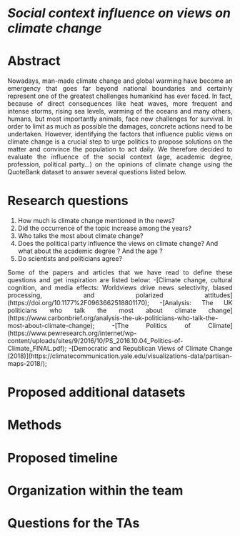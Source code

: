 # *Social context influence on views on climate change*
# Abstract
<p align= "justify"> Nowadays, man-made climate change and global warming have become an emergency that goes far beyond national boundaries and certainly represent one of the greatest challenges humankind has ever faced. In fact, because of direct consequences like heat waves, more frequent and intense storms, rising sea levels, warming of the oceans and many others, humans, but most importantly animals, face new challenges for survival. In order to limit as much as possible the damages, concrete actions need to be undertaken. However, identifying the factors that influence public views on climate change is a crucial step to urge politics to propose solutions on the matter and convince the population to act daily. We therefore decided to evaluate the influence of the social context (age, academic degree, profession, political party…) on the opinions of climate change using the QuoteBank dataset to answer several questions listed below.</p>

# Research questions
1.	How much is climate change mentioned in the news? 
2.	Did the occurrence of the topic increase among the years?
3.	Who talks the most about climate change?
4.	Does the political party influence the views on climate change? And what about the academic degree ? And the age ?
5.	Do scientists and politicians agree?

<p align= "justify"> Some of the papers and articles that we have read to define these questions and get inspiration are listed below:
    -[Climate change, cultural cognition, and media effects: Worldviews drive news selectivity, biased processing, and polarized attitudes](https://doi.org/10.1177%2F0963662518801170);
    -[Analysis: The UK politicians who talk the most about climate change](https://www.carbonbrief.org/analysis-the-uk-politicians-who-talk-the-most-about-climate-change);
    -[The Politics of Climate](https://www.pewresearch.org/internet/wp-content/uploads/sites/9/2016/10/PS_2016.10.04_Politics-of-Climate_FINAL.pdf);
    -[Democratic and Republican Views of Climate Change (2018)](https://climatecommunication.yale.edu/visualizations-data/partisan-maps-2018/);</p>

# Proposed additional datasets

# Methods

# Proposed timeline

# Organization within the team

# Questions for the TAs
